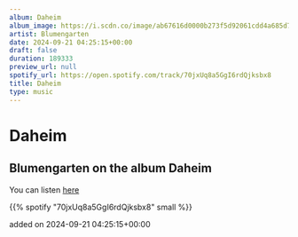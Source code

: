 ```yaml
---
album: Daheim
album_image: https://i.scdn.co/image/ab67616d0000b273f5d92061cdd4a685d78612a8
artist: Blumengarten
date: 2024-09-21 04:25:15+00:00
draft: false
duration: 189333
preview_url: null
spotify_url: https://open.spotify.com/track/70jxUq8a5GgI6rdQjksbx8
title: Daheim
type: music
---
```



# Daheim

## Blumengarten on the album Daheim

You can listen [here](https://open.spotify.com/track/70jxUq8a5GgI6rdQjksbx8)

{{% spotify "70jxUq8a5GgI6rdQjksbx8" small %}}

added on 2024-09-21 04:25:15+00:00